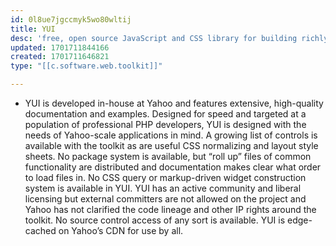 ```yaml
---
id: 0l8ue7jgccmyk5wo80wltij
title: YUI
desc: 'free, open source JavaScript and CSS library for building richly interactive web applications'
updated: 1701711844166
created: 1701711646821
type: "[[c.software.web.toolkit]]"

---
```


- YUI is developed in-house at Yahoo and features extensive, high-quality documentation and examples. Designed for speed and targeted at a population of professional PHP developers, YUI is designed with the needs of Yahoo-scale applications in mind. A growing list of controls is available with the toolkit as are useful CSS normalizing and layout style sheets. No package system is available, but “roll up” files of common functionality are distributed and documentation makes clear what order to load files in. No CSS query or markup-driven widget construction system is available in YUI. YUI has an active community and liberal licensing but external committers are not allowed on the project and Yahoo has not clarified the code lineage and other IP rights around the toolkit. No source control access of any sort is available. YUI is edge-cached on Yahoo’s CDN for use by all.